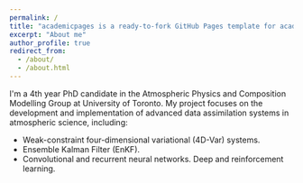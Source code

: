 ```yaml
---
permalink: /
title: "academicpages is a ready-to-fork GitHub Pages template for academic personal websites"
excerpt: "About me"
author_profile: true
redirect_from: 
  - /about/
  - /about.html
---
```


I'm a 4th year PhD candidate in the Atmospheric Physics and Composition Modelling Group at University of Toronto. My project focuses on the development and implementation of advanced data assimilation systems in atmospheric science, including:

* Weak-constraint four-dimensional variational (4D-Var) systems.
* Ensemble Kalman Filter (EnKF).
* Convolutional and recurrent neural networks. Deep and reinforcement learning.

